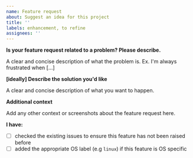 ```yaml
---
name: Feature request
about: Suggest an idea for this project
title: ''
labels: enhancement, to refine
assignees: ''
---
```


**Is your feature request related to a problem? Please describe.**

A clear and concise description of what the problem is. Ex. I'm always frustrated when [...]

**[ideally] Describe the solution you'd like**

A clear and concise description of what you want to happen.

**Additional context**

Add any other context or screenshots about the feature request here.

**I have:**

- [ ] checked the existing issues to ensure this feature has not been raised before
- [ ] added the appropriate OS label (e.g `linux`) if this feature is OS specific
